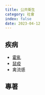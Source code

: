 ```yaml
---
title: 公共衛生
category: 社會
index: false
date: 2023-04-12
---
```

<adsense></adsense>

## 疾病
- [霍亂](cholera.md)
- [鼠疫](plague.md)
- 禽流感

## 專著
